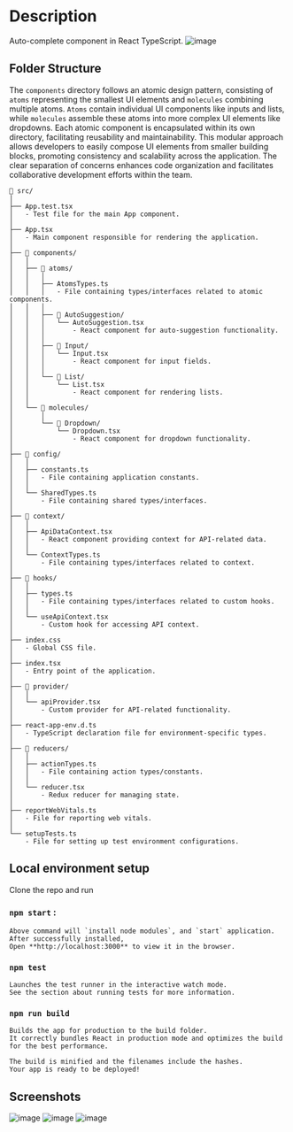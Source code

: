 # Description
Auto-complete component in React TypeScript.
![image](https://github.com/iqasim-com/auto-complete/assets/23281307/c7154ce3-625d-49a0-95ac-1b5b72aacf1c)


## Folder Structure

The `components` directory follows an atomic design pattern, consisting of `atoms` representing the smallest UI elements and `molecules` combining multiple atoms. `Atoms` contain individual UI components like inputs and lists, while `molecules` assemble these atoms into more complex UI elements like dropdowns. Each atomic component is encapsulated within its own directory, facilitating reusability and maintainability. This modular approach allows developers to easily compose UI elements from smaller building blocks, promoting consistency and scalability across the application. The clear separation of concerns enhances code organization and facilitates collaborative development efforts within the team.

```
📁 src/
│
├── App.test.tsx
│   - Test file for the main App component.
│
├── App.tsx
│   - Main component responsible for rendering the application.
│
├── 📁 components/
│   │
│   ├── 📁 atoms/
│   │   │
│   │   ├── AtomsTypes.ts
│   │   │   - File containing types/interfaces related to atomic components.
│   │   │
│   │   ├── 📁 AutoSuggestion/
│   │   │   └── AutoSuggestion.tsx
│   │   │       - React component for auto-suggestion functionality.
│   │   │
│   │   ├── 📁 Input/
│   │   │   └── Input.tsx
│   │   │       - React component for input fields.
│   │   │
│   │   └── 📁 List/
│   │       └── List.tsx
│   │           - React component for rendering lists.
│   │
│   └── 📁 molecules/
│       │
│       └── 📁 Dropdown/
│           └── Dropdown.tsx
│               - React component for dropdown functionality.
│
├── 📁 config/
│   │
│   ├── constants.ts
│   │   - File containing application constants.
│   │
│   └── SharedTypes.ts
│       - File containing shared types/interfaces.
│
├── 📁 context/
│   │
│   ├── ApiDataContext.tsx
│   │   - React component providing context for API-related data.
│   │
│   └── ContextTypes.ts
│       - File containing types/interfaces related to context.
│
├── 📁 hooks/
│   │
│   ├── types.ts
│   │   - File containing types/interfaces related to custom hooks.
│   │
│   └── useApiContext.tsx
│       - Custom hook for accessing API context.
│
├── index.css
│   - Global CSS file.
│
├── index.tsx
│   - Entry point of the application.
│
├── 📁 provider/
│   │
│   └── apiProvider.tsx
│       - Custom provider for API-related functionality.
│
├── react-app-env.d.ts
│   - TypeScript declaration file for environment-specific types.
│
├── 📁 reducers/
│   │
│   ├── actionTypes.ts
│   │   - File containing action types/constants.
│   │
│   └── reducer.tsx
│       - Redux reducer for managing state.
│
├── reportWebVitals.ts
│   - File for reporting web vitals.
│
└── setupTests.ts
    - File for setting up test environment configurations.

```

## Local environment setup
Clone the repo and run
### `npm start` :
    Above command will `install node modules`, and `start` application.
    After successfully installed,
    Open **http://localhost:3000** to view it in the browser.

### `npm test`
    Launches the test runner in the interactive watch mode.
    See the section about running tests for more information.

### `npm run build`
    Builds the app for production to the build folder.
    It correctly bundles React in production mode and optimizes the build for the best performance.

    The build is minified and the filenames include the hashes.
    Your app is ready to be deployed!

## Screenshots
![image](https://github.com/iqasim-com/auto-complete/assets/23281307/a28c1ac2-e7e6-48dd-aae9-f1f1f3c7ddfb)
![image](https://github.com/iqasim-com/auto-complete/assets/23281307/4cceeeb3-4461-4c26-8c85-b90cc356dcc1)
![image](https://github.com/iqasim-com/auto-complete/assets/23281307/bc259e20-eced-454e-bec3-57733db50cd1)


